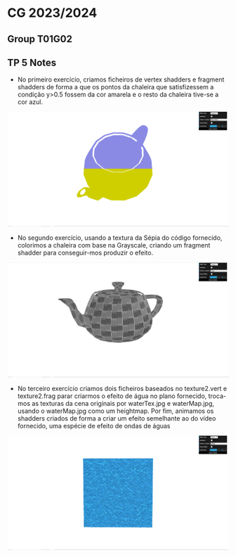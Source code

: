 # CG 2023/2024

## Group T01G02

## TP 5 Notes

- No primeiro exercício, criamos ficheiros de vertex shadders e fragment shadders de forma a que os pontos da chaleira que satisfizessem a condição y>0.5 fossem da cor amarela e o resto da chaleira tive-se a cor azul. 

![Screenshot 5.1](screenshots/cg-t01g02-tp5-1.png)


- No segundo exercício, usando a textura da Sépia do código fornecido, colorimos a chaleira com base na Grayscale, criando um fragment shadder para conseguir-mos produzir o efeito.

![Screenshot 5.2](screenshots/cg-t01g02-tp5-2.png)

- No terceiro exercício criamos dois ficheiros baseados no texture2.vert e texture2.frag parar criarmos o efeito de água no plano fornecido, troca-mos as texturas da cena originais por waterTex.jpg e waterMap.jpg, usando o waterMap.jpg como um heightmap. Por fim, animamos os shadders criados de forma a criar um efeito semelhante ao do vídeo fornecido, uma espécie de efeito de ondas de águas

![Screenshot 5.3](screenshots/cg-t01g02-tp5-3.png)
